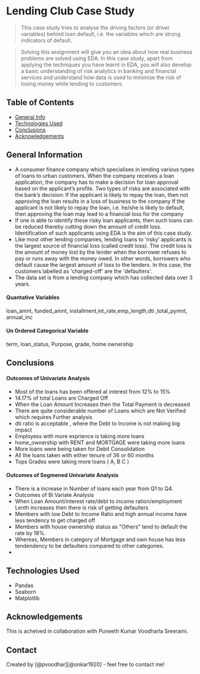 # Lending Club Case Study
> This case study tries to analyse the driving factors (or driver variables) behind loan default, i.e. the variables which are strong indicators of default.


> Solving this assignment will give you an idea about how real business problems are solved using EDA. In this case study, apart from applying the techniques you have learnt in EDA, you will also develop a basic understanding of risk analytics in banking and financial services and understand how data is used to minimise the risk of losing money while lending to customers.


## Table of Contents
* [General Info](#general-information)
* [Technologies Used](#technologies-used)
* [Conclusions](#conclusions)
* [Acknowledgements](#acknowledgements)

<!-- You can include any other section that is pertinent to your problem -->

## General Information
- A consumer finance company which specialises in lending various types of loans to urban customers. When the company receives a loan application, the company has to make a decision for loan approval based on the applicant’s profile. Two types of risks are associated with the bank’s decision:
If the applicant is likely to repay the loan, then not approving the loan results in a loss of business to the company
If the applicant is not likely to repay the loan, i.e. he/she is likely to default, then approving the loan may lead to a financial loss for the company
- If one is able to identify these risky loan applicants, then such loans can be reduced thereby cutting down the amount of credit loss. Identification of such applicants using EDA is the aim of this case study.
- Like most other lending companies, lending loans to ‘risky’ applicants is the largest source of financial loss (called credit loss). The credit loss is the amount of money lost by the lender when the borrower refuses to pay or runs away with the money owed. In other words, borrowers who default cause the largest amount of loss to the lenders. In this case, the customers labelled as 'charged-off' are the 'defaulters'. 
- The data set is from a lending company which has collected data over 3 years.

#### Quantative Variables
loan_amnt, funded_amnt, installment,int_rate,emp_length,dti ,total_pymnt, annual_inc

#### Un Ordered Categorical Variable
term, loan_status, Purpose, grade, home ownership


<!-- You don't have to answer all the questions - just the ones relevant to your project. -->

## Conclusions
#### Outcomes of Univariate Analysis
- Most of the loans has been offered at interest from 12% to 15%
- 14.17% of total Loans are Charged Off
- When the Loan Amount Increases then the Total Payment is decreased
- There are quite considerable number of Loans which are Not Verified which requires Further analysis
- dti ratio is acceptable , where the Debt to Income is not making big impact
- Employess with more exprience is taking more loans
- home_ownership with RENT and MORTGAGE were taking more loans
- More loans were being taken for Debit Consolidation
- All the loans taken with either tenure of 36 or 60 months
- Tops Grades were taking more loans ( A, B C )

#### Outcomes of Segmened Univariate Analysis
- There is a increase in Number of loans each year from Q1 to Q4.
- Outcomes of Bi Variate Analysis
- When Loan Amount/interest rate/debt to income ration/employment Lenth increases then there is risk of getting defaulters
- Members with low Debt to Income Ratio and high annual income have less tendency to get charged off
- Members with house ownership status as "Others" tend to default the rate by 18%.
- Whereas, Members in category of Mortgage and own house has less tendendency to be defaulters compared to other categories.
- 
<!-- You don't have to answer all the questions - just the ones relevant to your project. -->


## Technologies Used
- Pandas
- Seaborn
- Matplotlib

<!-- As the libraries versions keep on changing, it is recommended to mention the version of library used in this project -->

## Acknowledgements

This is acheived in collaboration with Puneeth Kumar Voodharla Sreerami.

## Contact
Created by [@pvoodhar][@onkar1920] - feel free to contact me!


<!-- Optional -->
<!-- ## License -->
<!-- This project is open source and available under the [... License](). -->

<!-- You don't have to include all sections - just the one's relevant to your project -->
